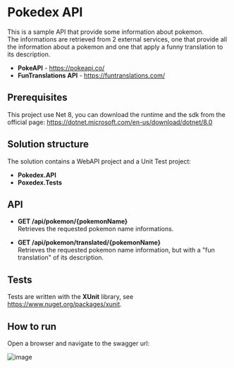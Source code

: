 # Pokedex API
This is a sample API that provide some information about pokemon.  
The informations are retrieved from 2 external services, one that provide all the information about a pokemon and one that apply a funny translation to its description.

- **PokeAPI** - https://pokeapi.co/
- **FunTranslations API** - https://funtranslations.com/

## Prerequisites

This project use Net 8, you can download the runtime and the sdk from the official page:
https://dotnet.microsoft.com/en-us/download/dotnet/8.0

## Solution structure

The solution contains a WebAPI project and a Unit Test project:

- **Pokedex.API**
- **Poxedex.Tests**

## API 

- **GET /api/pokemon/{pokemonName}**   
  Retrieves the requested pokemon name informations.

- **GET /api/pokemon/translated/{pokemonName}**  
  Retrieves the requested pokemon name information, but with a "fun translation" of its description.

## Tests

Tests are written with the **XUnit** library, see https://www.nuget.org/packages/xunit.

## How to run

Open a browser and navigate to the swagger url:

![image](https://github.com/rdenisi/pokedex/assets/5156034/ebdd9198-1b83-4e1e-bb29-e742263af01d)
